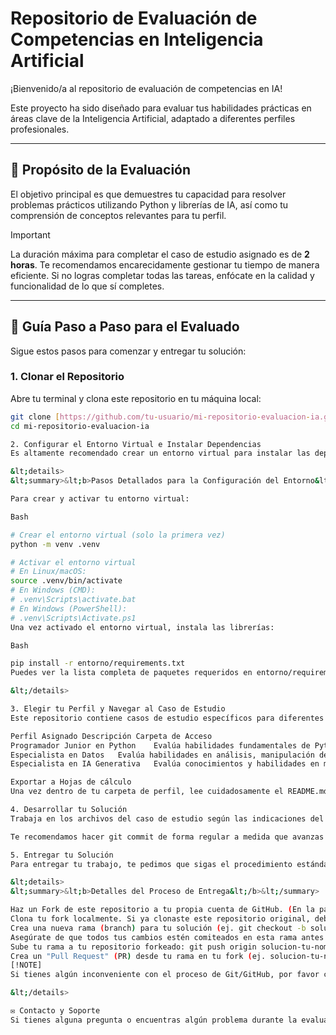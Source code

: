 # Repositorio de Evaluación de Competencias en Inteligencia Artificial

<div align="center">
  </div>

¡Bienvenido/a al repositorio de evaluación de competencias en IA!

Este proyecto ha sido diseñado para evaluar tus habilidades prácticas en áreas clave de la Inteligencia Artificial, adaptado a diferentes perfiles profesionales.

---

## 🎯 Propósito de la Evaluación

El objetivo principal es que demuestres tu capacidad para resolver problemas prácticos utilizando Python y librerías de IA, así como tu comprensión de conceptos relevantes para tu perfil.

> [!IMPORTANT]
> La duración máxima para completar el caso de estudio asignado es de **2 horas**. Te recomendamos encarecidamente gestionar tu tiempo de manera eficiente. Si no logras completar todas las tareas, enfócate en la calidad y funcionalidad de lo que sí completes.

---

## 🚀 Guía Paso a Paso para el Evaluado

Sigue estos pasos para comenzar y entregar tu solución:

### 1. Clonar el Repositorio

Abre tu terminal y clona este repositorio en tu máquina local:

```bash
git clone [https://github.com/tu-usuario/mi-repositorio-evaluacion-ia.git](https://github.com/tu-usuario/mi-repositorio-evaluacion-ia.git)
cd mi-repositorio-evaluacion-ia

2. Configurar el Entorno Virtual e Instalar Dependencias
Es altamente recomendado crear un entorno virtual para instalar las dependencias y evitar conflictos con otras instalaciones de Python en tu sistema. Luego, instala las librerías necesarias:

&lt;details>
&lt;summary>&lt;b>Pasos Detallados para la Configuración del Entorno&lt;/b>&lt;/summary>

Para crear y activar tu entorno virtual:

Bash

# Crear el entorno virtual (solo la primera vez)
python -m venv .venv

# Activar el entorno virtual
# En Linux/macOS:
source .venv/bin/activate
# En Windows (CMD):
# .venv\Scripts\activate.bat
# En Windows (PowerShell):
# .venv\Scripts\Activate.ps1
Una vez activado el entorno virtual, instala las librerías:

Bash

pip install -r entorno/requirements.txt
Puedes ver la lista completa de paquetes requeridos en entorno/requirements.txt.

&lt;/details>

3. Elegir tu Perfil y Navegar al Caso de Estudio
Este repositorio contiene casos de estudio específicos para diferentes perfiles de IA. Dirígete a la carpeta correspondiente a tu perfil asignado:

Perfil Asignado	Descripción	Carpeta de Acceso
Programador Junior en Python	Evalúa habilidades fundamentales de Python y conceptos básicos de IA.	perfiles/programador
Especialista en Datos	Evalúa habilidades en análisis, manipulación de datos y Machine Learning.	perfiles/especialista_datos
Especialista en IA Generativa	Evalúa conocimientos y habilidades en modelos de IA generativa (LLMs, etc.).	perfiles/especialista_ia_generativa

Exportar a Hojas de cálculo
Una vez dentro de tu carpeta de perfil, lee cuidadosamente el README.md específico de ese perfil. Contendrá las instrucciones detalladas de tu caso de estudio, los objetivos específicos y los criterios de evaluación.

4. Desarrollar tu Solución
Trabaja en los archivos del caso de estudio según las indicaciones del README.md de tu perfil. Recuerda la restricción de tiempo y concéntrate en la calidad y funcionalidad de lo que logres completar.

Te recomendamos hacer git commit de forma regular a medida que avanzas en tu solución.

5. Entregar tu Solución
Para entregar tu trabajo, te pedimos que sigas el procedimiento estándar de GitHub de hacer un fork y luego un Pull Request:

&lt;details>
&lt;summary>&lt;b>Detalles del Proceso de Entrega&lt;/b>&lt;/summary>

Haz un Fork de este repositorio a tu propia cuenta de GitHub. (En la página de GitHub, busca el botón "Fork" en la esquina superior derecha).
Clona tu fork localmente. Si ya clonaste este repositorio original, deberías añadir tu fork como un nuevo "remote" o, para simplificar, volver a clonar tu fork.
Crea una nueva rama (branch) para tu solución (ej. git checkout -b solucion-tu-nombre).
Asegúrate de que todos tus cambios estén comiteados en esta rama antes de subirla.
Sube tu rama a tu repositorio forkeado: git push origin solucion-tu-nombre.
Crea un "Pull Request" (PR) desde tu rama en tu fork (ej. solucion-tu-nombre) hacia la rama main de este repositorio original. En la descripción del PR, puedes añadir cualquier comentario relevante sobre tu solución, supuestos o decisiones tomadas.
[!NOTE]
Si tienes algún inconveniente con el proceso de Git/GitHub, por favor comunícalo al equipo de evaluación lo antes posible para recibir asistencia.

&lt;/details>

✉️ Contacto y Soporte
Si tienes alguna pregunta o encuentras algún problema durante la evaluación, por favor contacta a [Tu Nombre/Email/Canal de Comunicación].